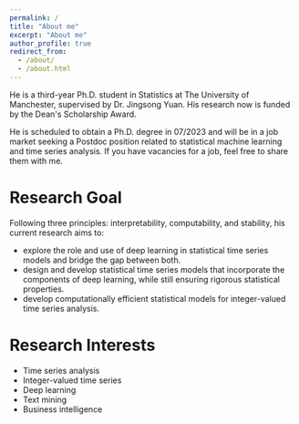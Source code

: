 ```yaml
---
permalink: /
title: "About me"
excerpt: "About me"
author_profile: true
redirect_from: 
  - /about/
  - /about.html
---
```

He is a third-year Ph.D. student in Statistics at The University of Manchester, supervised by Dr. Jingsong Yuan. His research now is funded by the Dean's Scholarship Award. 

He is scheduled to obtain a Ph.D. degree in 07/2023 and will be in a job market seeking a Postdoc position related to statistical machine learning and time series analysis. If you have vacancies for a job, feel free to share them with me.

Research Goal
======
Following three principles: interpretability, computability, and stability, his current research aims to:

* explore the role and use of deep learning in statistical time series models and bridge the gap between both.
* design and develop statistical time series models that incorporate the components of deep learning, while still ensuring rigorous statistical properties.
* develop computationally efficient statistical models for integer-valued time series analysis.

Research Interests
======
* Time series analysis
* Integer-valued time series
* Deep learning
* Text mining
* Business intelligence




